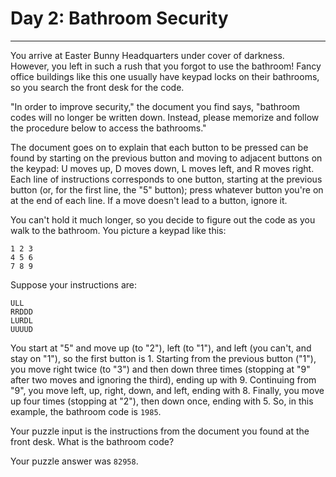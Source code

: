 # Day 2: Bathroom Security

---

You arrive at Easter Bunny Headquarters under cover of darkness. However, you left in such a rush that you forgot to use the bathroom! Fancy office buildings like this one usually have keypad locks on their bathrooms, so you search the front desk for the code.

"In order to improve security," the document you find says, "bathroom codes will no longer be written down. Instead, please memorize and follow the procedure below to access the bathrooms."

The document goes on to explain that each button to be pressed can be found by starting on the previous button and moving to adjacent buttons on the keypad: U moves up, D moves down, L moves left, and R moves right. Each line of instructions corresponds to one button, starting at the previous button (or, for the first line, the "5" button); press whatever button you're on at the end of each line. If a move doesn't lead to a button, ignore it.

You can't hold it much longer, so you decide to figure out the code as you walk to the bathroom. You picture a keypad like this:

```
1 2 3
4 5 6
7 8 9
```

Suppose your instructions are:

```
ULL
RRDDD
LURDL
UUUUD
```

You start at "5" and move up (to "2"), left (to "1"), and left (you can't, and stay on "1"), so the first button is 1. Starting from the previous button ("1"), you move right twice (to "3") and then down three times (stopping at "9" after two moves and ignoring the third), ending up with 9. Continuing from "9", you move left, up, right, down, and left, ending with 8. Finally, you move up four times (stopping at "2"), then down once, ending with 5. So, in this example, the bathroom code is `1985`.

Your puzzle input is the instructions from the document you found at the front desk. What is the bathroom code?

Your puzzle answer was `82958`.
